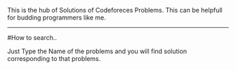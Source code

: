This is the hub of Solutions of Codeforeces Problems. This can be helpfull for budding programmers like me.

- - - - - - - - - -

#How to search..

Just Type the Name of the problems and you will find solution corresponding to that problems.
